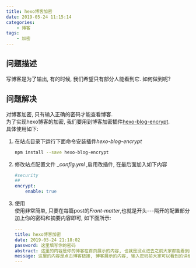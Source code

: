 ```yaml
---
title: hexo博客加密
date: 2019-05-24 11:15:14
categories:
    - 博客
tags:
    - 加密
---
```


## 问题描述

写博客是为了输出, 有的时候, 我们希望只有部分人能看到它. 如何做到呢?

## 问题解决  

对博客加密, 只有输入正确的密码才能查看博客.  
为了实现hexo博客的加密, 我们要用到博客加密插件[hexo-blog-encrypt](https://github.com/MikeCoder/hexo-blog-encrypt).  
具体使用如下:

1. 在站点目录下运行下面命令安装插件*hexo-blog-encrypt*  

    ```bash
    npm install --save hexo-blog-encrypt
    ```

2. 修改站点配置文件 *_config.yml* ,启用改插件, 在最后面加入如下内容  

    ```yml hexo/_config.yml
    #security  
    ##  
    encrypt:  
        enable: true   
    ```

3. 使用  
使用非常简单, 只要在每篇post的*Front-matter*,也就是开头---隔开的配置部分加上你的密码和摘要内容即可, 如下面所示:

    ```yml
    ---
    title: hexo博客加密  
    date: 2019-05-24 21:18:02  
    password: 这里填写你的密码  
    abstract: 这里的内容是你的博客在首页展示的内容, 也就是没点进去之前大家都能看到的东西.  
    message: 这里的内容是点击博客链接, 博客展示的内容, 输入密码前大家可以看到的详细内容.  
    ---
    ```
